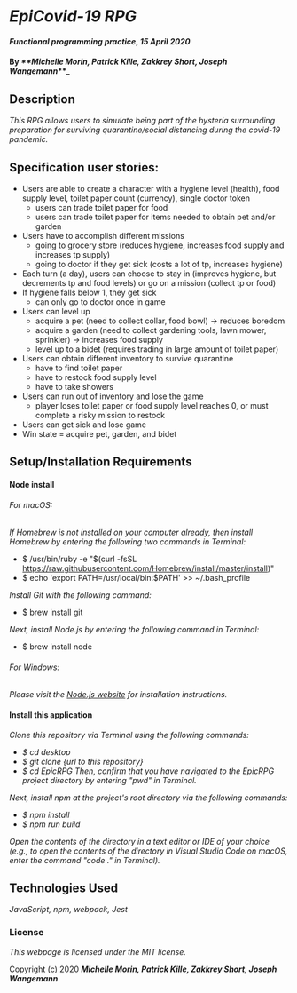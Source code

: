  # _EpiCovid-19 RPG_

#### _Functional programming practice_, _15 April 2020_

#### By _**Michelle Morin, Patrick Kille, Zakkrey Short, Joseph Wangemann_**_

## Description

_This RPG allows users to simulate being part of the hysteria surrounding preparation for surviving quarantine/social distancing during the covid-19 pandemic._

## Specification user stories:

* Users are able to create a character with a hygiene level (health), food supply level, toilet paper count (currency), single doctor token
  - users can trade toilet paper for food
  - users can trade toilet paper for items needed to obtain pet and/or garden
* Users have to accomplish different missions
  - going to grocery store (reduces hygiene, increases food supply and increases tp supply)
  - going to doctor if they get sick (costs a lot of tp, increases hygiene)
* Each turn (a day), users can choose to stay in (improves hygiene, but decrements tp and food levels) or go on a mission (collect tp or food)
* If hygiene falls below 1, they get sick
  - can only go to doctor once in game
* Users can level up
  - acquire a pet (need to collect collar, food bowl) -> reduces boredom
  - acquire a garden (need to collect gardening tools, lawn mower, sprinkler) -> increases food supply
  - level up to a bidet (requires trading in large amount of toilet paper)
* Users can obtain different inventory to survive quarantine
  - have to find toilet paper
  - have to restock food supply level
  - have to take showers
* Users can run out of inventory and lose the game
  - player loses toilet paper or food supply level reaches 0, or must complete a risky mission to restock
* Users can get sick and lose game
* Win state = acquire pet, garden, and bidet

## Setup/Installation Requirements

#### Node install

###### For macOS:
_If Homebrew is not installed on your computer already, then install Homebrew by entering the following two commands in Terminal:_
* $ /usr/bin/ruby -e "$(curl -fsSL https://raw.githubusercontent.com/Homebrew/install/master/install)"
* $ echo 'export PATH=/usr/local/bin:$PATH' >> ~/.bash_profile

_Install Git with the following command:_
* $ brew install git

_Next, install Node.js by entering the following command in Terminal:_
* $ brew install node

###### For Windows:
_Please visit the [Node.js website](https://nodejs.org/en/download/) for installation instructions._

#### Install this application

_Clone this repository via Terminal using the following commands:_
* _$ cd desktop_
* _$ git clone {url to this repository}_
* _$ cd EpicRPG_
_Then, confirm that you have navigated to the EpicRPG project directory by entering "pwd" in Terminal._

_Next, install npm at the project's root directory via the following commands:_
* _$ npm install_
* _$ npm run build_

_Open the contents of the directory in a text editor or IDE of your choice (e.g., to open the contents of the directory in Visual Studio Code on macOS, enter the command "code ." in Terminal)._

## Technologies Used

_JavaScript, npm, webpack, Jest_

### License

*This webpage is licensed under the MIT license.*

Copyright (c) 2020 **_Michelle Morin, Patrick Kille, Zakkrey Short, Joseph Wangemann_**
